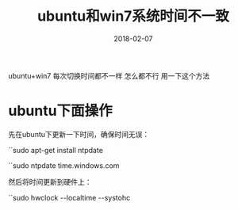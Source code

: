 ﻿---
layout: post
title:  "ubuntu和win7系统时间不一致"
date:   2018-02-07 
categories: linux
---

ubuntu+win7 每次切换时间都不一样 怎么都不行 用一下这个方法


# ubuntu下面操作


先在ubuntu下更新一下时间，确保时间无误：

``sudo apt-get install ntpdate

``sudo ntpdate time.windows.com


然后将时间更新到硬件上：

``sudo hwclock --localtime --systohc




 
